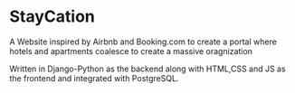# StayCation

A Website inspired by Airbnb and Booking.com to create a portal where hotels and apartments coalesce to create a massive oragnization

Written in Django-Python as the backend along with HTML,CSS and JS as the frontend and integrated with PostgreSQL.
